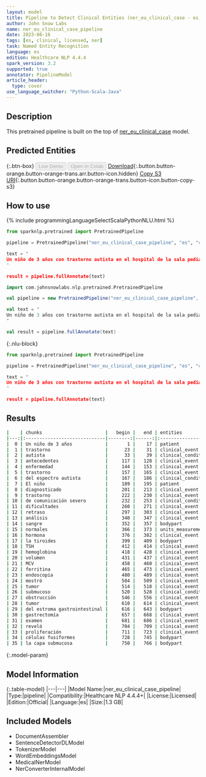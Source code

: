 ```yaml
---
layout: model
title: Pipeline to Detect Clinical Entities (ner_eu_clinical_case - es)
author: John Snow Labs
name: ner_eu_clinical_case_pipeline
date: 2023-06-16
tags: [es, clinical, licensed, ner]
task: Named Entity Recognition
language: es
edition: Healthcare NLP 4.4.4
spark_version: 3.2
supported: true
annotator: PipelineModel
article_header:
  type: cover
use_language_switcher: "Python-Scala-Java"
---
```


## Description

This pretrained pipeline is built on the top of [ner_eu_clinical_case](https://nlp.johnsnowlabs.com/2023/02/01/ner_eu_clinical_case_es.html) model.

## Predicted Entities



{:.btn-box}
<button class="button button-orange" disabled>Live Demo</button>
<button class="button button-orange" disabled>Open in Colab</button>
[Download](https://s3.amazonaws.com/auxdata.johnsnowlabs.com/clinical/models/ner_eu_clinical_case_pipeline_es_4.4.4_3.2_1686956609700.zip){:.button.button-orange.button-orange-trans.arr.button-icon.hidden}
[Copy S3 URI](s3://auxdata.johnsnowlabs.com/clinical/models/ner_eu_clinical_case_pipeline_es_4.4.4_3.2_1686956609700.zip){:.button.button-orange.button-orange-trans.button-icon.button-copy-s3}

## How to use


<div class="tabs-box" markdown="1">
{% include programmingLanguageSelectScalaPythonNLU.html %}

```python
from sparknlp.pretrained import PretrainedPipeline

pipeline = PretrainedPipeline("ner_eu_clinical_case_pipeline", "es", "clinical/models")

text = "
Un niño de 3 años con trastorno autista en el hospital de la sala pediátrica A del hospital universitario. No tiene antecedentes familiares de enfermedad o trastorno del espectro autista. El niño fue diagnosticado con un trastorno de comunicación severo, con dificultades de interacción social y retraso en el procesamiento sensorial. Los análisis de sangre fueron normales (hormona estimulante de la tiroides (TSH), hemoglobina, volumen corpuscular medio (MCV) y ferritina). La endoscopia alta también mostró un tumor submucoso que causaba una obstrucción subtotal de la salida gástrica. Ante la sospecha de tumor del estroma gastrointestinal, se realizó gastrectomía distal. El examen histopatológico reveló proliferación de células fusiformes en la capa submucosa.
"

result = pipeline.fullAnnotate(text)
```
```scala
import com.johnsnowlabs.nlp.pretrained.PretrainedPipeline

val pipeline = new PretrainedPipeline("ner_eu_clinical_case_pipeline", "es", "clinical/models")

val text = "
Un niño de 3 años con trastorno autista en el hospital de la sala pediátrica A del hospital universitario. No tiene antecedentes familiares de enfermedad o trastorno del espectro autista. El niño fue diagnosticado con un trastorno de comunicación severo, con dificultades de interacción social y retraso en el procesamiento sensorial. Los análisis de sangre fueron normales (hormona estimulante de la tiroides (TSH), hemoglobina, volumen corpuscular medio (MCV) y ferritina). La endoscopia alta también mostró un tumor submucoso que causaba una obstrucción subtotal de la salida gástrica. Ante la sospecha de tumor del estroma gastrointestinal, se realizó gastrectomía distal. El examen histopatológico reveló proliferación de células fusiformes en la capa submucosa.
"

val result = pipeline.fullAnnotate(text)
```

{:.nlu-block}
```python
from sparknlp.pretrained import PretrainedPipeline

pipeline = PretrainedPipeline("ner_eu_clinical_case_pipeline", "es", "clinical/models")

text = "
Un niño de 3 años con trastorno autista en el hospital de la sala pediátrica A del hospital universitario. No tiene antecedentes familiares de enfermedad o trastorno del espectro autista. El niño fue diagnosticado con un trastorno de comunicación severo, con dificultades de interacción social y retraso en el procesamiento sensorial. Los análisis de sangre fueron normales (hormona estimulante de la tiroides (TSH), hemoglobina, volumen corpuscular medio (MCV) y ferritina). La endoscopia alta también mostró un tumor submucoso que causaba una obstrucción subtotal de la salida gástrica. Ante la sospecha de tumor del estroma gastrointestinal, se realizó gastrectomía distal. El examen histopatológico reveló proliferación de células fusiformes en la capa submucosa.
"

result = pipeline.fullAnnotate(text)
```
</div>

## Results

```bash
|    | chunks                       |   begin |   end | entities           |   confidence |
|---:|:-----------------------------|--------:|------:|:-------------------|-------------:|
|  0 | Un niño de 3 años            |       1 |    17 | patient            |     0.68856  |
|  1 | trastorno                    |      23 |    31 | clinical_event     |     0.9976   |
|  2 | autista                      |      33 |    39 | clinical_condition |     0.7979   |
|  3 | antecedentes                 |     117 |   128 | clinical_event     |     0.7161   |
|  4 | enfermedad                   |     144 |   153 | clinical_event     |     0.5444   |
|  5 | trastorno                    |     157 |   165 | clinical_event     |     0.9914   |
|  6 | del espectro autista         |     167 |   186 | clinical_condition |     0.5385   |
|  7 | El niño                      |     189 |   195 | patient            |     0.87065  |
|  8 | diagnosticado                |     201 |   213 | clinical_event     |     0.6442   |
|  9 | trastorno                    |     222 |   230 | clinical_event     |     0.836    |
| 10 | de comunicación severo       |     232 |   253 | clinical_condition |     0.501067 |
| 11 | dificultades                 |     260 |   271 | clinical_event     |     0.8807   |
| 12 | retraso                      |     297 |   303 | clinical_event     |     0.6975   |
| 13 | análisis                     |     340 |   347 | clinical_event     |     0.9664   |
| 14 | sangre                       |     352 |   357 | bodypart           |     0.9251   |
| 15 | normales                     |     366 |   373 | units_measurements |     0.9838   |
| 16 | hormona                      |     376 |   382 | clinical_event     |     0.398    |
| 17 | la tiroides                  |     399 |   409 | bodypart           |     0.37665  |
| 18 | TSH                          |     412 |   414 | clinical_event     |     0.9389   |
| 19 | hemoglobina                  |     418 |   428 | clinical_event     |     0.2746   |
| 20 | volumen                      |     431 |   437 | clinical_event     |     0.9674   |
| 21 | MCV                          |     458 |   460 | clinical_event     |     0.6897   |
| 22 | ferritina                    |     465 |   473 | clinical_event     |     0.8188   |
| 23 | endoscopia                   |     480 |   489 | clinical_event     |     0.9953   |
| 24 | mostró                       |     504 |   509 | clinical_event     |     0.9998   |
| 25 | tumor                        |     514 |   518 | clinical_event     |     0.9866   |
| 26 | submucoso                    |     520 |   528 | clinical_condition |     0.6053   |
| 27 | obstrucción                  |     546 |   556 | clinical_event     |     0.9974   |
| 28 | tumor                        |     610 |   614 | clinical_event     |     0.7284   |
| 29 | del estroma gastrointestinal |     616 |   643 | bodypart           |     0.577067 |
| 30 | gastrectomía                 |     657 |   668 | clinical_event     |     0.9666   |
| 31 | examen                       |     681 |   686 | clinical_event     |     0.9738   |
| 32 | reveló                       |     704 |   709 | clinical_event     |     0.9993   |
| 33 | proliferación                |     711 |   723 | clinical_event     |     0.9996   |
| 34 | células fusiformes           |     728 |   745 | bodypart           |     0.7001   |
| 35 | la capa submucosa            |     750 |   766 | bodypart           |     0.641267 |
```

{:.model-param}
## Model Information

{:.table-model}
|---|---|
|Model Name:|ner_eu_clinical_case_pipeline|
|Type:|pipeline|
|Compatibility:|Healthcare NLP 4.4.4+|
|License:|Licensed|
|Edition:|Official|
|Language:|es|
|Size:|1.3 GB|

## Included Models

- DocumentAssembler
- SentenceDetectorDLModel
- TokenizerModel
- WordEmbeddingsModel
- MedicalNerModel
- NerConverterInternalModel